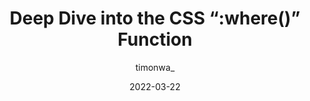 ---
author: timonwa_
date: 2022-03-22
permalink: false
publisher: logrocket
tags:
  - css
  - selectors
target_url: https://blog.logrocket.com/deep-dive-css-where-function/
title: Deep Dive into the CSS “:where()” Function
---